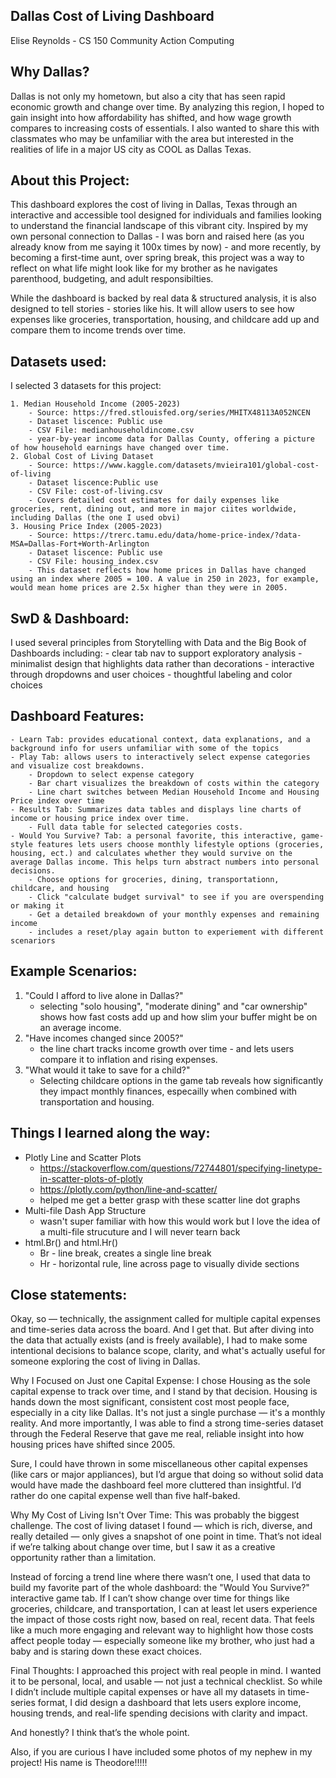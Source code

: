 ## Dallas Cost of Living Dashboard 
Elise Reynolds - CS 150 Community Action Computing 

## Why Dallas? 

Dallas is not only my hometown, but also a city that has seen rapid economic growth and change over time. By analyzing this region, I hoped to gain insight into how affordability has shifted, and how wage growth compares to increasing costs of essentials. I also wanted to share this with classmates who may be unfamiliar with the area but interested in the realities of life in a major US city as COOL as Dallas Texas. 

## About this Project: 

This dashboard explores the cost of living in Dallas, Texas through an interactive and accessible tool designed for individuals and families looking to understand the financial landscape of this vibrant city. Inspired by my own personal connection to Dallas - I was born and raised here (as you already know from me saying it 100x times by now) - and more recently, by becoming a first-time aunt, over spring break, this project was a way to reflect on what life might look like for my brother as he navigates parenthood, budgeting, and adult responsibilties.

While the dashboard is backed by real data & structured analysis, it is also designed to tell stories - stories like his. It will allow users to see how expenses like groceries, transportation, housing, and childcare add up and compare them to income trends over time. 

## Datasets used: 

I selected 3 datasets for this project: 

    1. Median Household Income (2005-2023)
        - Source: https://fred.stlouisfed.org/series/MHITX48113A052NCEN
        - Dataset liscence: Public use
        - CSV File: medianhouseholdincome.csv
        - year-by-year income data for Dallas County, offering a picture of how household earnings have changed over time. 
    2. Global Cost of Living Dataset
        - Source: https://www.kaggle.com/datasets/mvieira101/global-cost-of-living
        - Dataset liscence:Public use
        - CSV File: cost-of-living.csv
        - Covers detailed cost estimates for daily expenses like groceries, rent, dining out, and more in major ciites worldwide, including Dallas (the one I used obvi)
    3. Housing Price Index (2005-2023)
        - Source: https://trerc.tamu.edu/data/home-price-index/?data-MSA=Dallas-Fort+Worth-Arlington
        - Dataset liscence: Public use
        - CSV File: housing_index.csv
        - This dataset reflects how home prices in Dallas have changed using an index where 2005 = 100. A value in 250 in 2023, for example, would mean home prices are 2.5x higher than they were in 2005.  

## SwD & Dashboard: 

I used several principles from Storytelling with Data and the Big Book of Dashboards including: 
    - clear tab nav to support exploratory analysis
    - minimalist design that highlights data rather than decorations 
    - interactive through dropdowns and user choices
    - thoughtful labeling and color choices 

## Dashboard Features: 

    - Learn Tab: provides educational context, data explanations, and a background info for users unfamiliar with some of the topics 
    - Play Tab: allows users to interactively select expense categories and visualize cost breakdowns. 
        - Dropdown to select expense category 
        - Bar chart visualizes the breakdown of costs within the category 
        - Line chart switches between Median Household Income and Housing Price index over time 
    - Results Tab: Summarizes data tables and displays line charts of income or housing price index over time.
        - Full data table for selected categories costs. 
    - Would You Survive? Tab: a personal favorite, this interactive, game-style features lets users choose monthly lifestyle options (groceries, housing, ect.) and calculates whether they would survive on the average Dallas income. This helps turn abstract numbers into personal decisions. 
        - Choose options for groceries, dining, transportationn, childcare, and housing
        - Click "calculate budget survival" to see if you are overspending or making it 
        - Get a detailed breakdown of your monthly expenses and remaining income    
        - includes a reset/play again button to experiement with different scenariors 

## Example Scenarios: 
1. "Could I afford to live alone in Dallas?"
   - selecting "solo housing", "moderate dining" and "car ownership" shows how fast costs add up and how slim your buffer might be on an average income. 
2. "Have incomes changed since 2005?"
   - the line chart tracks income growth over time - and lets users compare it to inflation and rising expenses. 
3. "What would it take to save for a child?"
   - Selecting childcare options in the game tab reveals how significantly they impact monthly finances, especailly  when combined with transportation and housing. 


## Things I learned along the way: 
- Plotly Line and Scatter Plots 
  - https://stackoverflow.com/questions/72744801/specifying-linetype-in-scatter-plots-of-plotly
  - https://plotly.com/python/line-and-scatter/
  - helped me get a better grasp with these scatter line dot graphs 
- Multi-file Dash App Structure 
  - wasn't super familiar with how this would work but I love the idea of a multi-file strucuture and I will never tearn back
- html.Br() and html.Hr()
  - Br - line break, creates a single line break 
  - Hr - horizontal rule, line across page to visually divide sections 


## Close statements: 
Okay, so — technically, the assignment called for multiple capital expenses and time-series data across the board. And I get that. But after diving into the data that actually exists (and is freely available), I had to make some intentional decisions to balance scope, clarity, and what's actually useful for someone exploring the cost of living in Dallas.

Why I Focused on Just one Capital Expense: 
I chose Housing as the sole capital expense to track over time, and I stand by that decision. Housing is hands down the most significant, consistent cost most people face, especially in a city like Dallas. It's not just a single purchase — it's a monthly reality. And more importantly, I was able to find a strong time-series dataset through the Federal Reserve that gave me real, reliable insight into how housing prices have shifted since 2005.

Sure, I could have thrown in some miscellaneous other capital expenses (like cars or major appliances), but I’d argue that doing so without solid data would have made the dashboard feel more cluttered than insightful. I’d rather do one capital expense well than five half-baked.

Why My Cost of Living Isn't Over Time:
This was probably the biggest challenge. The cost of living dataset I found — which is rich, diverse, and really detailed — only gives a snapshot of one point in time. That’s not ideal if we’re talking about change over time, but I saw it as a creative opportunity rather than a limitation.

Instead of forcing a trend line where there wasn’t one, I used that data to build my favorite part of the whole dashboard: the "Would You Survive?" interactive game tab. If I can’t show change over time for things like groceries, childcare, and transportation, I can at least let users experience the impact of those costs right now, based on real, recent data. That feels like a much more engaging and relevant way to highlight how those costs affect people today — especially someone like my brother, who just had a baby and is staring down these exact choices.

Final Thoughts: 
I approached this project with real people in mind. I wanted it to be personal, local, and usable — not just a technical checklist. So while I didn’t include multiple capital expenses or have all my datasets in time-series format, I did design a dashboard that lets users explore income, housing trends, and real-life spending decisions with clarity and impact.

And honestly? I think that’s the whole point.

Also, if you are curious I have included some photos of my nephew in my project! His name is Theodore!!!!!




